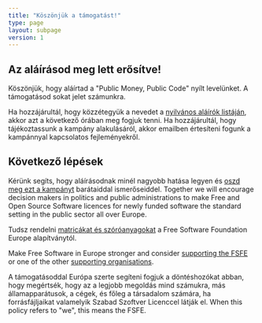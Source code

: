 ```yaml
---
title: "Köszönjük a támogatást!"
type: page
layout: subpage
version: 1
---
```


## Az aláírásod meg lett erősítve!

Köszönjük, hogy aláírtad a "Public Money, Public Code" nyílt levelünket. A támogatásod sokat jelet számunkra.

Ha hozzájárultál, hogy közzétegyük a nevedet a [nyilvános aláírók listáján](../all-signatures), akkor azt a következő órában meg fogjuk tenni. Ha hozzájárultál, hogy tájékoztassunk a kampány alakulásáról, akkor emailben értesíteni fogunk a kampánnyal kapcsolatos fejleményekről. 

## Következő lépések 

Kérünk segíts, hogy aláírásodnak minél nagyobb hatása legyen és [oszd meg ezt a kampányt](../../#spread) barátaiddal ismerőseiddel. Together we will encourage decision makers in politics and public administrations to make Free and Open Source Software licences for newly funded software the standard setting in the public sector all over Europe.

Tudsz rendelni [matricákat és szóróanyagokat](https://fsfe.org/promo#pmpc) a Free Software Foundation Europe alapítványtól.

Make Free Software in Europe stronger and consider [supporting the FSFE](https://my.fsfe.org/donate?referrer=pmpc) or one of the other [supporting organisations](../../#organisations).

A támogatásoddal Európa szerte segíteni fogjuk a döntéshozókat abban, hogy megértsék, hogy az a legjobb megoldás mind számukra, más államapparátusok, a cégek, és főleg a társadalom számára, ha forrásfájljaikat valamelyik Szabad Szoftver Licenccel látják el. When this policy refers to "we", this means the FSFE.

